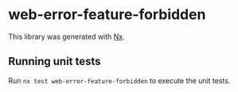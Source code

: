 # web-error-feature-forbidden

This library was generated with [Nx](https://nx.dev).

## Running unit tests

Run `nx test web-error-feature-forbidden` to execute the unit tests.
